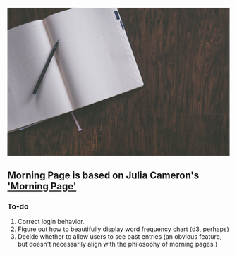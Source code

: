 ![Journal Logo](pexels-jessica-lewis-606539.jpeg)

## Morning Page is based on Julia Cameron's ['Morning Page'](https://juliacameronlive.com/basic-tools/morning-pages/)
### To-do
1. Correct login behavior.
1. Figure out how to beautifully display word frequency chart (d3, perhaps)
1. Decide whether to allow users to see past entries (an obvious feature, but doesn't necessarily align with the philosophy of morning pages.)

